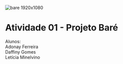 ![bare 1920x1080](https://github.com/leticiaminelvino/atividade1-python-projeto-bare/assets/55291266/e5e6d6b1-cdba-4555-95e3-5d45a38cecd9)
# Atividade 01 - Projeto Baré
Alunos: <br/>
Adonay Ferreira <br/>
Daffiny Gomes<br/>
Letícia Minelvino<br/>
